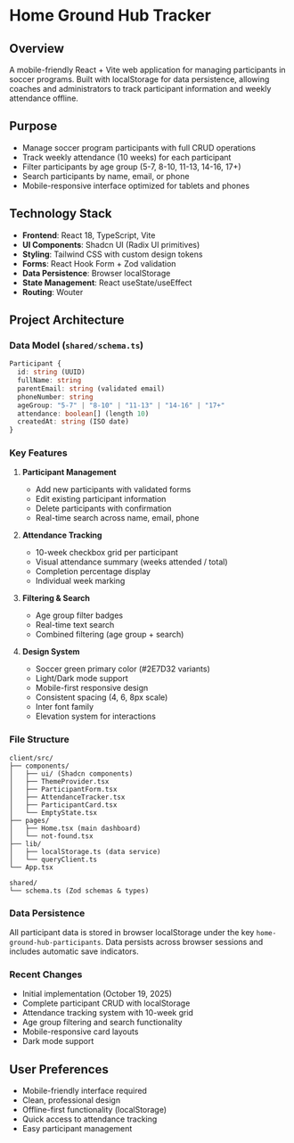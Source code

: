 # Home Ground Hub Tracker

## Overview
A mobile-friendly React + Vite web application for managing participants in soccer programs. Built with localStorage for data persistence, allowing coaches and administrators to track participant information and weekly attendance offline.

## Purpose
- Manage soccer program participants with full CRUD operations
- Track weekly attendance (10 weeks) for each participant
- Filter participants by age group (5-7, 8-10, 11-13, 14-16, 17+)
- Search participants by name, email, or phone
- Mobile-responsive interface optimized for tablets and phones

## Technology Stack
- **Frontend**: React 18, TypeScript, Vite
- **UI Components**: Shadcn UI (Radix UI primitives)
- **Styling**: Tailwind CSS with custom design tokens
- **Forms**: React Hook Form + Zod validation
- **Data Persistence**: Browser localStorage
- **State Management**: React useState/useEffect
- **Routing**: Wouter

## Project Architecture

### Data Model (`shared/schema.ts`)
```typescript
Participant {
  id: string (UUID)
  fullName: string
  parentEmail: string (validated email)
  phoneNumber: string
  ageGroup: "5-7" | "8-10" | "11-13" | "14-16" | "17+"
  attendance: boolean[] (length 10)
  createdAt: string (ISO date)
}
```

### Key Features
1. **Participant Management**
   - Add new participants with validated forms
   - Edit existing participant information
   - Delete participants with confirmation
   - Real-time search across name, email, phone

2. **Attendance Tracking**
   - 10-week checkbox grid per participant
   - Visual attendance summary (weeks attended / total)
   - Completion percentage display
   - Individual week marking

3. **Filtering & Search**
   - Age group filter badges
   - Real-time text search
   - Combined filtering (age group + search)

4. **Design System**
   - Soccer green primary color (#2E7D32 variants)
   - Light/Dark mode support
   - Mobile-first responsive design
   - Consistent spacing (4, 6, 8px scale)
   - Inter font family
   - Elevation system for interactions

### File Structure
```
client/src/
├── components/
│   ├── ui/ (Shadcn components)
│   ├── ThemeProvider.tsx
│   ├── ParticipantForm.tsx
│   ├── AttendanceTracker.tsx
│   ├── ParticipantCard.tsx
│   └── EmptyState.tsx
├── pages/
│   ├── Home.tsx (main dashboard)
│   └── not-found.tsx
├── lib/
│   ├── localStorage.ts (data service)
│   └── queryClient.ts
└── App.tsx

shared/
└── schema.ts (Zod schemas & types)
```

### Data Persistence
All participant data is stored in browser localStorage under the key `home-ground-hub-participants`. Data persists across browser sessions and includes automatic save indicators.

### Recent Changes
- Initial implementation (October 19, 2025)
- Complete participant CRUD with localStorage
- Attendance tracking system with 10-week grid
- Age group filtering and search functionality
- Mobile-responsive card layouts
- Dark mode support

## User Preferences
- Mobile-friendly interface required
- Clean, professional design
- Offline-first functionality (localStorage)
- Quick access to attendance tracking
- Easy participant management
